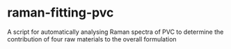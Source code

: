 # raman-fitting-pvc
A script for automatically analysing Raman spectra of PVC to determine the contribution of four raw materials to the overall formulation
